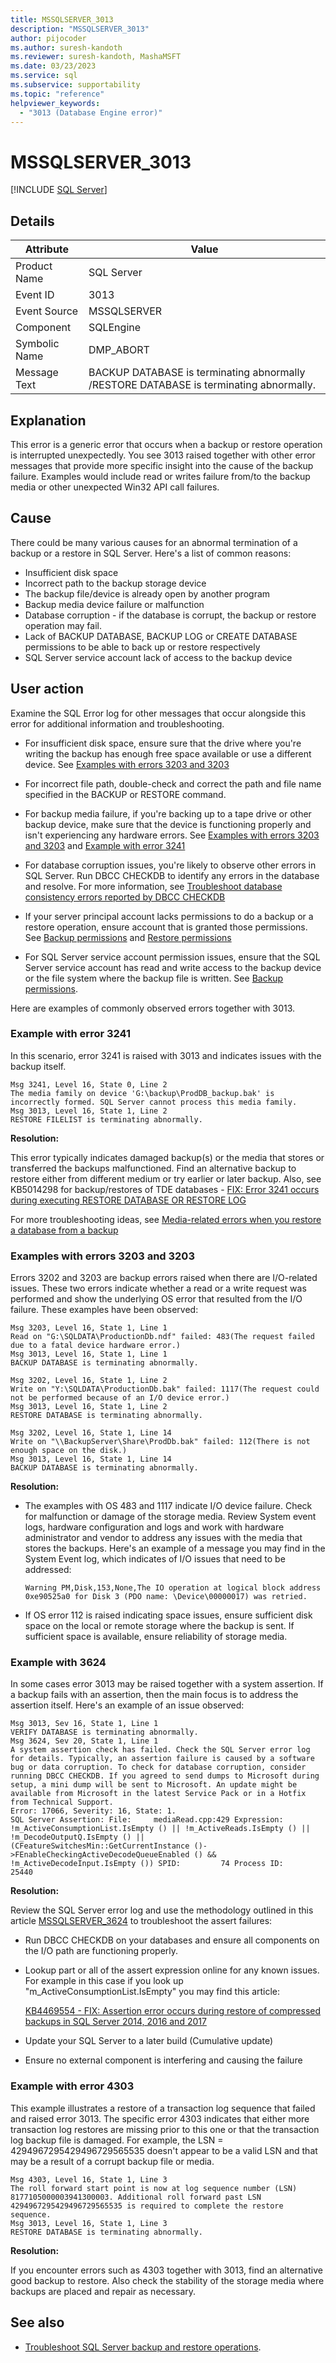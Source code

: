```yaml
---
title: MSSQLSERVER_3013
description: "MSSQLSERVER_3013"
author: pijocoder
ms.author: suresh-kandoth
ms.reviewer: suresh-kandoth, MashaMSFT
ms.date: 03/23/2023
ms.service: sql
ms.subservice: supportability
ms.topic: "reference"
helpviewer_keywords:
  - "3013 (Database Engine error)"
---
```


# MSSQLSERVER_3013

[!INCLUDE [SQL Server](../../includes/applies-to-version/sqlserver.md)]

## Details

| Attribute | Value |
| --- | --- |
| Product Name | SQL Server |
| Event ID | 3013 |
| Event Source | MSSQLSERVER |
| Component | SQLEngine |
| Symbolic Name | DMP_ABORT |
| Message Text | BACKUP DATABASE is terminating abnormally /RESTORE DATABASE is terminating abnormally. |

## Explanation

This error is a generic error that occurs when a backup or restore operation is interrupted unexpectedly. You see 3013 raised together with other error messages that provide more specific insight into the cause of the backup failure. Examples would include read or writes failure from/to the backup media or other unexpected Win32 API call failures. 


## Cause

There could be many various causes for an abnormal termination of a backup or a restore in SQL Server. Here's a list of common reasons:

- Insufficient disk space
- Incorrect path to the backup storage device
- The backup file/device is already open by another program
- Backup media device failure or malfunction
- Database corruption - if the database is corrupt, the backup or restore operation may fail.
- Lack of BACKUP DATABASE, BACKUP LOG or CREATE DATABASE permissions to be able to back up or restore respectively
- SQL Server service account lack of access to the backup device

## User action


Examine the SQL Error log for other messages that occur alongside this error for additional information and troubleshooting.  


- For insufficient disk space, ensure sure that the drive where you're writing the backup has enough free space available or use a different device. See [Examples with errors 3203 and 3203](#examples-with-errors-3203-and-3203)

- For incorrect file path, double-check and correct the path and file name specified in the BACKUP or RESTORE command. 

- For backup media failure, if you're backing up to a tape drive or other backup device, make sure that the device is functioning properly and isn't experiencing any hardware errors. See [Examples with errors 3203 and 3203](#examples-with-errors-3203-and-3203) and [Example with error 3241](#example-with-error-3241)

- For database corruption issues, you're likely to observe other errors in SQL Server. Run DBCC CHECKDB to identify any errors in the database and resolve. For more information, see [Troubleshoot database consistency errors reported by DBCC CHECKDB](/troubleshoot/sql/database-engine/database-file-operations/troubleshoot-dbcc-checkdb-errors)

- If your server principal account lacks permissions to do a backup or a restore operation, ensure account that is granted those permissions. See [Backup permissions](../../t-sql/statements/backup-transact-sql.md#permissions) and [Restore permissions](../../t-sql/statements/restore-statements-transact-sql.md#permissions)

- For SQL Server service account permission issues, ensure that the SQL Server service account has read and write access to the backup device or the file system where the backup file is written. See [Backup permissions](../../t-sql/statements/backup-transact-sql.md#permissions). 


Here are examples of commonly observed errors together with 3013.

### Example with error 3241

In this scenario, error 3241 is raised with 3013 and indicates issues with the backup itself.

  ```output
  Msg 3241, Level 16, State 0, Line 2
  The media family on device 'G:\backup\ProdDB_backup.bak' is incorrectly formed. SQL Server cannot process this media family.
  Msg 3013, Level 16, State 1, Line 2
  RESTORE FILELIST is terminating abnormally.
  ```

**Resolution:**

This error typically indicates damaged backup(s) or the media that stores or transferred the backups malfunctioned. Find an alternative backup to restore either from different medium or try earlier or later backup.
Also, see KB5014298 for backup/restores of TDE databases - [FIX: Error 3241 occurs during executing RESTORE DATABASE OR RESTORE LOG](https://support.microsoft.com/topic/kb5014298-fix-error-3241-occurs-during-executing-restore-database-or-restore-log-8b6649d4-5de0-4105-96ac-85d4eaa4d00a)

For more troubleshooting ideas, see [Media-related errors when you restore a database from a backup](/troubleshoot/sql/database-engine/backup-restore/backup-restore-operations#media-related-errors-when-you-restore-a-database-from-a-backup)

### Examples with errors 3203 and 3203

Errors 3202 and 3203 are backup errors raised when there are I/O-related issues. These two errors indicate whether a read or a write request was performed and show the underlying OS error that resulted from the I/O failure. These examples have been observed:

  ```output
  Msg 3203, Level 16, State 1, Line 1
  Read on "G:\SQLDATA\ProductionDb.ndf" failed: 483(The request failed due to a fatal device hardware error.)
  Msg 3013, Level 16, State 1, Line 1
  BACKUP DATABASE is terminating abnormally.
  ```

  ```output
  Msg 3202, Level 16, State 1, Line 2
  Write on "Y:\SQLDATA\ProductionDb.bak" failed: 1117(The request could not be performed because of an I/O device error.)
  Msg 3013, Level 16, State 1, Line 2
  RESTORE DATABASE is terminating abnormally.
  ```

  ```output
  Msg 3202, Level 16, State 1, Line 14
  Write on "\\BackupServer\Share\ProdDb.bak" failed: 112(There is not enough space on the disk.)
  Msg 3013, Level 16, State 1, Line 14
  BACKUP DATABASE is terminating abnormally.
  ```

**Resolution:**

- The examples with OS 483 and 1117 indicate I/O device failure. Check for malfunction or damage of the storage media. Review System event logs, hardware configuration and logs and work with hardware administrator and vendor to address any issues with the media that stores the backups. Here's an example of a message you may find in the System Event log, which indicates of I/O issues that need to be addressed:

  ```
  Warning PM,Disk,153,None,The IO operation at logical block address 0xe90525a0 for Disk 3 (PDO name: \Device\00000017) was retried.
  ```

- If OS error 112 is raised indicating space issues, ensure sufficient disk space on the local or remote storage where the backup is sent. If sufficient space is available, ensure reliability of storage media.

### Example with 3624

In some cases error 3013 may be raised together with a system assertion. If a backup fails with an assertion, then the main focus is to address the assertion itself. Here's an example of an issue observed:

```output
Msg 3013, Sev 16, State 1, Line 1
VERIFY DATABASE is terminating abnormally.
Msg 3624, Sev 20, State 1, Line 1
A system assertion check has failed. Check the SQL Server error log for details. Typically, an assertion failure is caused by a software bug or data corruption. To check for database corruption, consider running DBCC CHECKDB. If you agreed to send dumps to Microsoft during setup, a mini dump will be sent to Microsoft. An update might be available from Microsoft in the latest Service Pack or in a Hotfix from Technical Support.
Error: 17066, Severity: 16, State: 1.
SQL Server Assertion: File:     mediaRead.cpp:429 Expression:     !m_ActiveConsumptionList.IsEmpty () || !m_ActiveReads.IsEmpty () || !m_DecodeOutputQ.IsEmpty () || (CFeatureSwitchesMin::GetCurrentInstance ()->FEnableCheckingActiveDecodeQueueEnabled () && !m_ActiveDecodeInput.IsEmpty ()) SPID:         74 Process ID:     25440
```

**Resolution:**

Review the SQL Server error log and use the methodology outlined in this article [MSSQLSERVER_3624](mssqlserver-3624-database-engine-error.md) to troubleshoot the assert failures:

- Run DBCC CHECKDB on your databases and ensure all components on the I/O path are functioning properly.
- Lookup part or all of the assert expression online for any known issues. For example in this case if you look up "m_ActiveConsumptionList.IsEmpty" you may find this article:

  [KB4469554 - FIX: Assertion error occurs during restore of compressed backups in SQL Server 2014, 2016 and 2017](https://prod.support.services.microsoft.com/topic/kb4469554-fix-assertion-error-occurs-during-restore-of-compressed-backups-in-sql-server-2014-2016-and-2017-37cb5d08-d697-c3e4-a598-cb797425615c)

- Update your SQL Server to a later build (Cumulative update)
- Ensure no external component is interfering and causing the failure

### Example with error 4303

This example illustrates a restore of a transaction log sequence that failed and raised error 3013. The specific error 4303 indicates that either more transaction log restores are missing prior to this one or that the transaction log backup file is damaged. For example, the LSN = 4294967295429496729565535 doesn't appear to be a valid LSN and that may be a result of a corrupt backup file or media.

```output
Msg 4303, Level 16, State 1, Line 3
The roll forward start point is now at log sequence number (LSN) 8177105000003941300003. Additional roll forward past LSN 4294967295429496729565535 is required to complete the restore sequence.
Msg 3013, Level 16, State 1, Line 3
RESTORE DATABASE is terminating abnormally.
```

**Resolution:**

If you encounter errors such as 4303 together with 3013, find an alternative good backup to restore. Also check the stability of the storage media where backups are placed and repair as necessary.


## See also

- [Troubleshoot SQL Server backup and restore operations](/troubleshoot/sql/database-engine/backup-restore/backup-restore-operations).
